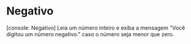 # Negativo
[console: Negativo] Leia um número inteiro e exiba a mensagem "Você digitou um número negativo." caso o número seja menor que zero.
